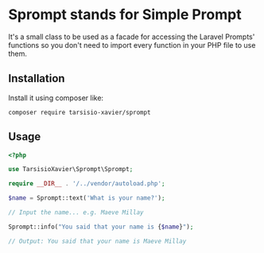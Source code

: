 # Sprompt stands for Simple Prompt

It's a small class to be used as a facade for accessing the Laravel Prompts' functions so you don't need to import every function in your PHP file to use them.

## Installation
Install it using composer like:
```shell
composer require tarsisio-xavier/sprompt
```

## Usage
```php
<?php

use TarsisioXavier\Sprompt\Sprompt;

require __DIR__ . '/../vendor/autoload.php';

$name = Sprompt::text('What is your name?');

// Input the name... e.g. Maeve Millay

Sprompt::info("You said that your name is {$name}");

// Output: You said that your name is Maeve Millay
```

